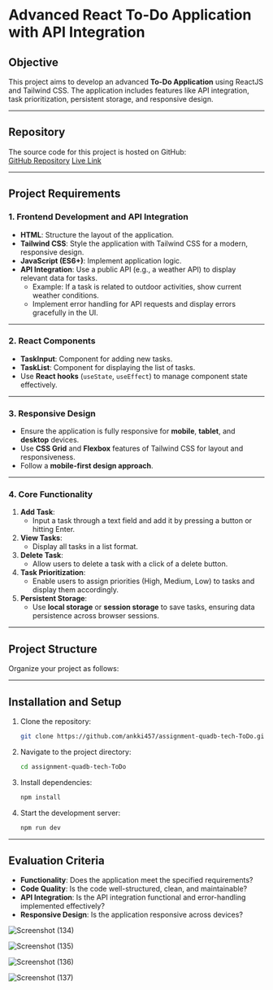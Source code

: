 # Advanced React To-Do Application with API Integration

## Objective
This project aims to develop an advanced **To-Do Application** using ReactJS and Tailwind CSS. The application includes features like API integration, task prioritization, persistent storage, and responsive design.

---

## Repository
The source code for this project is hosted on GitHub:  
[GitHub Repository](https://github.com/ankki457/assignment-quadb-tech-ToDo)
[Live Link](https://assignment-quadb-tech-todo.onrender.com/)

---

## Project Requirements

### 1. **Frontend Development and API Integration**
- **HTML**: Structure the layout of the application.
- **Tailwind CSS**: Style the application with Tailwind CSS for a modern, responsive design.
- **JavaScript (ES6+)**: Implement application logic.
- **API Integration**: Use a public API (e.g., a weather API) to display relevant data for tasks.
  - Example: If a task is related to outdoor activities, show current weather conditions.
  - Implement error handling for API requests and display errors gracefully in the UI.

---

### 2. **React Components**
- **TaskInput**: Component for adding new tasks.
- **TaskList**: Component for displaying the list of tasks.
- Use **React hooks** (`useState`, `useEffect`) to manage component state effectively.

---

### 3. **Responsive Design**
- Ensure the application is fully responsive for **mobile**, **tablet**, and **desktop** devices.
- Use **CSS Grid** and **Flexbox** features of Tailwind CSS for layout and responsiveness.
- Follow a **mobile-first design approach**.

---

### 4. **Core Functionality**
1. **Add Task**:  
   - Input a task through a text field and add it by pressing a button or hitting Enter.
2. **View Tasks**:  
   - Display all tasks in a list format.
3. **Delete Task**:  
   - Allow users to delete a task with a click of a delete button.
4. **Task Prioritization**:  
   - Enable users to assign priorities (High, Medium, Low) to tasks and display them accordingly.
5. **Persistent Storage**:  
   - Use **local storage** or **session storage** to save tasks, ensuring data persistence across browser sessions.

---

## Project Structure
Organize your project as follows:

---

## Installation and Setup
1. Clone the repository:
   ```bash
   git clone https://github.com/ankki457/assignment-quadb-tech-ToDo.git
   ```
2. Navigate to the project directory:
   ```bash
   cd assignment-quadb-tech-ToDo
   ```
3. Install dependencies:
   ```bash
   npm install
   ```
4. Start the development server:
   ```bash
   npm run dev
   ```

---

## Evaluation Criteria
- **Functionality**: Does the application meet the specified requirements?
- **Code Quality**: Is the code well-structured, clean, and maintainable?
- **API Integration**: Is the API integration functional and error-handling implemented effectively?
- **Responsive Design**: Is the application responsive across devices?

![Screenshot (134)](https://github.com/user-attachments/assets/fcdd3b9e-3522-47fb-8e51-3a65a882a4a6)

![Screenshot (135)](https://github.com/user-attachments/assets/aca158e4-17a2-46b0-b75d-0da70da538d4)

![Screenshot (136)](https://github.com/user-attachments/assets/4337db58-f3e9-4801-96c0-bb5b3553c492)

![Screenshot (137)](https://github.com/user-attachments/assets/dbc3345f-7b75-4828-9479-b88c13130142)


